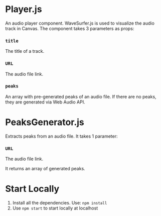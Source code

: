 # Player.js
An audio player component. WaveSurfer.js is used to visualize the audio track in Canvas. The component takes 3 parameters as props: 

### `title`

The title of a track.

### `URL`

The audio file link.

### `peaks`

An array with pre-generated peaks of an audio file.
If there are no peaks, they are generated via Web Audio API.


# PeaksGenerator.js
Extracts peaks from an audio file. It takes 1 parameter:

### `URL`

The audio file link.

It returns an array of generated peaks.

# Start Locally
1. Install all the dependencies. Use: `npm install`
2. Use `npm start` to start locally at localhost
